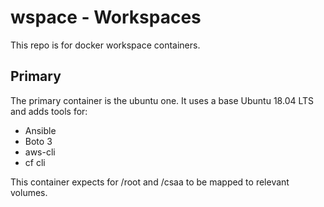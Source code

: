 # wspace - Workspaces
This repo is for docker workspace containers.

## Primary
The primary container is the ubuntu one.  It uses a base Ubuntu 18.04 LTS and adds tools for:
- Ansible
- Boto 3
- aws-cli
- cf cli

This container expects for /root and /csaa to be mapped to relevant volumes.
